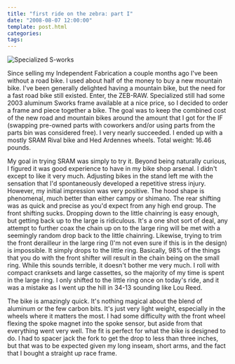 ```yaml
---
title: "first ride on the zebra: part I"
date: "2008-08-07 12:00:00"
template: post.html
categories: 
tags: 
---
```


![Specialized S-works](http://f.slowtheory.com/3276766122_64a074deb1_o.jpg "Specialized S-works")

Since selling my Independent Fabrication a couple months ago I've been without a road bike. I used about half of the money to buy a new mountain bike. I've been generally delighted having a mountain bike, but the need for a fast road bike still existed. Enter, the ZEB-RAW. Specialized still had some 2003 aluminum Sworks frame available at a nice price, so I decided to order a frame and piece together a bike. The goal was to keep the combined cost of the new road and mountain bikes around the amount that I got for the IF (swapping pre-owned parts with coworkers and/or using parts from the parts bin was considered free). I very nearly succeeded. I ended up with a mostly SRAM Rival bike and Hed Ardennes wheels. Total weight: 16.46 pounds.

My goal in trying SRAM was simply to try it. Beyond being naturally curious, I figured it was good experience to have in my bike shop arsenal. I didn't except to like it very much. Adjusting bikes in the stand left me with the sensation that I'd spontaneously developed a repetitive stress injury. However, my initial impression was very positive. The hood shape is phenomenal, much better than either campy or shimano. The rear shifting was as quick and precise as you'd expect from any high end group. The front shifting sucks. Dropping down to the little chainring is easy enough, but getting back up to the large is ridiculous. It's a one shot sort of deal, any attempt to further coax the chain up on to the large ring will be met with a seemingly random drop back to the little chainring. Likewise, trying to trim the front derailleur in the large ring (I'm not even sure if this is in the design) is impossible. It simply drops to the little ring. Basically, 98% of the things that you do with the front shifter will result in the chain being on the small ring. While this sounds terrible, it doesn't bother me very much. I roll with compact cranksets and large cassettes, so the majority of my time is spent in the large ring. I only shifted to the little ring once on today's ride, and it was a mistake as I went up the hill in 34-13 sounding like Lou Reed. 

The bike is amazingly quick. It's nothing magical about the blend of aluminum or the few carbon bits. It's just very light weight, especially in the wheels where it matters the most. I had some difficulty with the front wheel flexing the spoke magnet into the spoke sensor, but aside from that everything went very well. The fit is perfect for what the bike is designed to do. I had to spacer jack the fork to get the drop to less than three inches, but that was to be expected given my long inseam, short arms, and the fact that I bought a straight up race frame.
